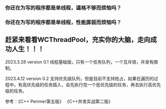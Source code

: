 ### 你还在为写的程序都是单线程，逼格不够而烦恼吗？
### 你还在为写的程序都是单线程，性能孱弱而烦恼吗？

## 赶紧来看看WCThreadPool，充实你的大脑，走向成功人生！！！


2023.3.28
version 0.1
线程基础版，只有一个任务队列，一个互斥锁，并发有限制。

2023.4.12
version 0.2
支持优先级队列，但是目前不支持抢占，如果在遍历的过程中，有高优先级的任务插入，会先执行完一个低优先级的任务，再去执行高优先级的任务。

参考：《C++ Perimer第五版》 《C++并发实战第二版》
